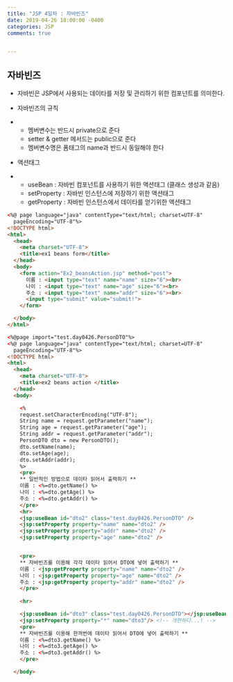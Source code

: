 ```yaml
---
title: "JSP 4일차 : 자바빈즈"
date: 2019-04-26 18:00:00 -0400
categories: JSP
comments: true


---
```


## 자바빈즈

- 자바빈은 JSP에서 사용되는 데이타를 저장 및 관리하기 위한 컴포넌트를 의미한다.

- 자바빈즈의 규칙

- - 멤버변수는 반드시 private으로 준다
  - setter & getter 메서드는 public으로 준다
  - 멤버변수명은 폼태그의 name과 반드시 동일해야 한다 

- 액션태그

- - useBean : 자바빈 컴포넌트를 사용하기 위한 액션태그 (클래스 생성과 같음)
  - setProperty : 자바빈 인스턴스에 저장하기 위한 액션태그
  - getProperty : 자바빈 인스턴스에서 데이타를 얻기위한 액션태그

```html
<%@ page language="java" contentType="text/html; charset=UTF-8"
  pageEncoding="UTF-8"%>
<!DOCTYPE html>
<html>
  <head>
    <meta charset="UTF-8">
    <title>ex1 beans form</title>
  </head>
  <body>
    <form action="Ex2_beansAction.jsp" method="post">
      이름 : <input type="text" name="name" size="6"><br>
      나이 : <input type="text" name="age" size="6"><br>
      주소 : <input type="text" name="addr" size="6"><br>
      <input type="submit" value="submit!">
    </form>

  </body>
</html>
```

```html
<%@page import="test.day0426.PersonDTO"%>
<%@ page language="java" contentType="text/html; charset=UTF-8"
  pageEncoding="UTF-8"%>
<!DOCTYPE html>
<html>
  <head>
    <meta charset="UTF-8">
    <title>ex2 beans action </title>
  </head>
  <body>

    <%
    request.setCharacterEncoding("UTF-8");
    String name = request.getParameter("name");
    String age = request.getParameter("age");
    String addr = request.getParameter("addr");
    PersonDTO dto = new PersonDTO();
    dto.setName(name);
    dto.setAge(age);
    dto.setAddr(addr);
    %>
    <pre>
	** 일반적인 방법으로 데이타 읽어서 출력하기 **
	이름 : <%=dto.getName() %>
	나이 : <%=dto.getAge() %>
	주소 : <%=dto.getAddr() %>
	</pre>
    <hr>
    <jsp:useBean id="dto2" class="test.day0426.PersonDTO" />
    <jsp:setProperty property="name" name="dto2" />
    <jsp:setProperty property="addr" name="dto2" />
    <jsp:setProperty property="age" name="dto2" />


	<pre>
	** 자바빈즈를 이용해 각각 데이타 읽어서 DTO에 넣어 출력하기 **
	이름 : <jsp:getProperty property="name" name="dto2" />
	나이 : <jsp:getProperty property="age" name="dto2" />
	주소 : <jsp:getProperty property="addr" name="dto2" />
	</pre>
    
    <hr>

    <jsp:useBean id="dto3" class="test.day0426.PersonDTO"></jsp:useBean>
    <jsp:setProperty property="*" name="dto3"/> <!-- 개편하다...! -->
    <pre>
	** 자바빈즈를 이용해 한꺼번에 데이타 읽어서 DTO에 넣어 출력하기 **
	이름 : <%=dto3.getName() %>
	나이 : <%=dto3.getAge() %>
	주소 : <%=dto3.getAddr() %>
	</pre>

  </body>

```



